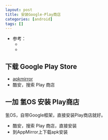```yaml
---
layout: post
title: 安装Google-Play商店
categories: [android]
tags: []
---
```


* 参考： 
  * []()
  * []()

## 下载 Google Play Store

* [apkmirror](https://www.apkmirror.com/apk/google-inc/google-play-store/)
* 酷安，搜索 Play 商店


## 一加 氢OS 安装 Play商店

氢OS，自带Google框架，直接安装Play商店就好。

* 酷安，搜索 Play 商店，直接安装
* 到AppMirror上下载apk安装



